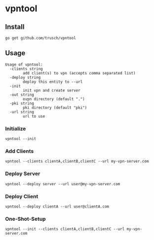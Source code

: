 vpntool
=======

## Install
```
go get github.com/trusch/vpntool
```

## Usage
```
Usage of vpntool:
  -clients string
    	add client(s) to vpn (accepts comma separated list)
  -deploy string
    	deploy this entity to --url
  -init
    	init vpn and create server
  -out string
    	ovpn directory (default ".")
  -pki string
    	pki directory (default "pki")
  -url string
    	url to use
```

### Initialize
```
vpntool --init
```

### Add Clients
```
vpntool --clients clientA,clientB,clientC --url my-vpn-server.com
```

### Deploy Server
```
vpntool --deploy server --url user@my-vpn-server.com
```

### Deploy Client
```
vpntool --deploy clientA --url user@clientA.com
```

### One-Shot-Setup
```
vpntool --init --clients clientA,clientB,clientC --url my-vpn-server.com
```
